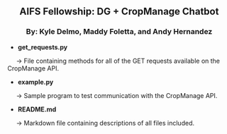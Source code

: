 <h2 style="text-align: center;">AIFS Fellowship: DG + CropManage Chatbot</h2>
<h3 style="text-align: center;">By: Kyle Delmo, Maddy Foletta, and Andy Hernandez</h3>

- <b>get_requests.py</b>
<p>&nbsp;&nbsp;&nbsp;&nbsp;&nbsp;-> File containing methods for all of the GET requests available on the CropManage API.

- <b>example.py</b>
<p>&nbsp;&nbsp;&nbsp;&nbsp;&nbsp;-> Sample program to test communication with the CropManage API.

- <b>README.md</b>
<p>&nbsp;&nbsp;&nbsp;&nbsp;&nbsp;-> Markdown file containing descriptions of all files included.</p>